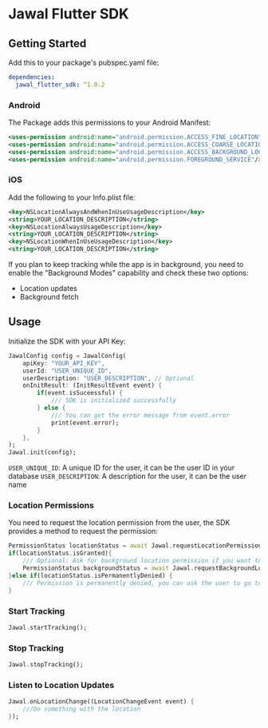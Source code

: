 # Jawal Flutter SDK

## Getting Started

Add this to your package's pubspec.yaml file:

```yaml
dependencies:
  jawal_flutter_sdk: ^1.0.2
```

### Android

The Package adds this permissions to your Android Manifest:

```xml
<uses-permission android:name="android.permission.ACCESS_FINE_LOCATION"/>
<uses-permission android:name="android.permission.ACCESS_COARSE_LOCATION"/>
<uses-permission android:name="android.permission.ACCESS_BACKGROUND_LOCATION"/>
<uses-permission android:name="android.permission.FOREGROUND_SERVICE"/>
```

### iOS

Add the following to your Info.plist file:

```xml
<key>NSLocationAlwaysAndWhenInUseUsageDescription</key>
<string>YOUR_LOCATION_DESCRIPTION</string>
<key>NSLocationAlwaysUsageDescription</key>
<string>YOUR_LOCATION_DESCRIPTION</string>
<key>NSLocationWhenInUseUsageDescription</key>
<string>YOUR_LOCATION_DESCRIPTION</string>
```

If you plan to keep tracking while the app is in background, you need to enable the "Background Modes" capability and check these two options:

* Location updates
* Background fetch

## Usage

Initialize the SDK with your API Key:

```dart
JawalConfig config = JawalConfig(
    apiKey: "YOUR_API_KEY",
    userId: "USER_UNIQUE_ID", 
    userDescription: "USER_DESCRIPTION", // Optional
    onInitResult: (InitResultEvent event) {
        if(event.isSuceessful) {
            /// SDK is initialized successfully
        } else {
            /// You can get the error message from event.error
            print(event.error);
        }
    },
);
Jawal.init(config);
```

`USER_UNIQUE_ID`: A unique ID for the user, it can be the user ID in your database
`USER_DESCRIPTION`: A description for the user, it can be the user name

### Location Permissions

You need to request the location permission from the user, the SDK provides a method to request the permission:

```dart
PermissionStatus locationStatus = await Jawal.requestLocationPermission();
if(locationStatus.isGranted){
    /// Optional: Ask for background location permission if you want to keep tracking while the app is in background
    PermissionStatus backgroundStatus = await Jawal.requestBackgroundLocationPermission();
}else if(locationStatus.isPermanentlyDenied) {
    /// Permission is permanently denied, you can ask the user to go to the settings and enable the permission
}
```

### Start Tracking

```dart
Jawal.startTracking();
```

### Stop Tracking

```dart
Jawal.stopTracking();
```

### Listen to Location Updates

```dart
Jawal.onLocationChange((LocationChangeEvent event) {
    ///Do something with the location
});
```
